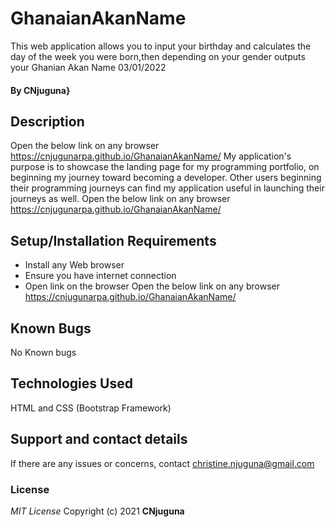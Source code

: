 # GhanaianAkanName
This web application allows you to input your birthday and calculates the day of the week you were born,then depending on your gender outputs your Ghanian Akan Name 03/01/2022
#### By **CNjuguna}**
## Description
Open the below link on any browser
https://cnjugunarpa.github.io/GhanaianAkanName/
My application's purpose is to showcase the landing page for my programming portfolio, on beginning my journey toward becoming a developer. Other users beginning their 
programming journeys can find my application useful in launching their journeys as well. 
Open the below link on any browser 
https://cnjugunarpa.github.io/GhanaianAkanName/
## Setup/Installation Requirements
* Install any Web browser
* Ensure you have internet connection
* Open link on the browser
Open the below link on any browser 
https://cnjugunarpa.github.io/GhanaianAkanName/
## Known Bugs
No Known bugs
## Technologies Used
HTML and CSS (Bootstrap Framework)
## Support and contact details
If there are any issues or concerns, contact christine.njuguna@gmail.com
### License
*MIT License*
Copyright (c) 2021 **CNjuguna**
